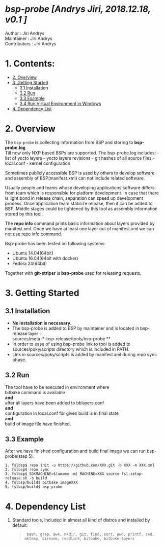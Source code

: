 
# *bsp-probe [Andrys Jiri, 2018.12.18, v0.1 ]*  

 Author        : Jiri Andrys  
 Maintainer    : Jiri Andrys  
 Contributors  : Jiri Andrys  
  
# 1. Contents:

* [2. Overview](#2-overview)
* [3. Getting Started](#3-getting-started) 
  * [3.1 Installation](#31-installation)
  * [3.2 Run](#32-run)
  * [3.3 Example](#33-example)
  * [3.4 Run Virtual Environment in Windows](#34-run-virtual-environment-in-windows)
* [4. Dependency List](#4-dependency-list)

# 2. Overview
The `bsp-probe` is collecting information from BSP and storing to **bsp-probe.log**.  
Till now only NXP based BSPs are supported. 
The bsp-probe.log includes:
    - list of yocto layers
    - yocto layers revisions
    - git hashes of all source files 
    - local.conf
    - kernel configuration

Sometimes publicly accessible BSP is used by others to develop software and 
assembly of BSP(manifest.xml) can not include related software.

Usually people and teams whose developing applications software differs from team which is
responsible for platform development.
In case that there is light bond in release chain, separation can speed up development process.
Once application team stabilize release, then it can be added to BSP.
Middle stages could be tightened by this tool as assembly information stored by this tool. 

The **repo info** command prints basic information about layers provided by manifest.xml.
Once we have at least one layer out of manifest.xml we can not use repo info command.

Bsp-probe has been tested on following systems:  

 * Ubuntu 14.04(64bit)
 * Ubuntu 16.04(64bit with docker) 
 * Fedora 24(64bit)  

Together with **git-striper** is **bsp-probe** used for releasing requests.


# 3. Getting Started 

## 3.1 Installation

- **No installation is necessary.** 
-  The bsp-probe is added to BSP by maintainer and is located in bsp-release layer :    
sources/meta-*-bsp-release/tools/bsp-probe **
- In order to ease of using bsp-probe link to tool is added to sources/poky/scripts directory 
which is included in PATH.
- Link in sources/poky/scripts is added by manifest.xml during repo sync phase.   


## 3.2 Run

The tool have to be executed in environment where  
bitbake command is available  
**and**    
after all layers have been added to bblayers.conf  
**and**    
configuration in local.conf for given build is in final state   
**and**  
build of image file have finished.


## 3.3 Example
After we have finished configuration and build final image we can run bsp-probe(step 5). 

`1. fslbsp$ repo init -u https://github.com/XXX.git -b XXX -m XXX.xml`  
`2. fslbsp$ repo sync`     
`3. fslbsp$ SDKMACHINE=$(uname -m) MACHINE=XXX source fsl-setup-release.sh -b build`     
`4. fslbsp/build$ bitbake imageXXX`  
`5. fslbsp/build$ bsp-probe `     


# 4. Dependency List

1. Standard tools, included in almost all kind of distros and installed by default:  
   >` bash, grep, awk, mkdir, git, find, sort, pwd, printf, sed, mktemp, dirname, readlink, bitbake, bitbake-layers`  

